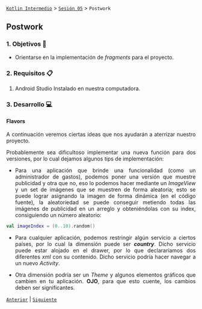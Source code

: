 [`Kotlin Intermedio`](../../Readme.md) > [`Sesión 05`](../Readme.md) > `Postwork`

## Postwork

<div style="text-align: justify;">

### 1. Objetivos :dart:

- Orientarse en la implementación de _fragments_ para el proyecto.

### 2. Requisitos :clipboard:

1. Android Studio Instalado en nuestra computadora.


### 3. Desarrollo :computer:

#### Flavors

A continuación veremos ciertas ideas que nos ayudarán a aterrizar nuestro proyecto.

Probablemente sea dificultoso implementar una nueva función para dos versiones, por lo cual dejamos algunos tips de implementación:

* Para una aplicación que brinde una funcionalidad (como un administrador de gastos), podemos poner una versión que muestre publicidad y otra que no, eso lo podemos hacer mediante un _ImageView_ y un set de imágenes que se muestren de forma aleatoria; esto se puede lograr asignando la imagen de forma dinámica (en el código fuente), la aleatoriedad se puede conseguir metiendo todas las imágenes de publicidad en un arreglo y obteniéndolas con su index, consiguiendo un número aleatorio:

``` kotlin
val imageIndex = (0..10).random()
```

* Para cualquier aplicación, podemos restringir algún servicio a ciertos países, por lo cual la dimensión puede ser ___country___. Dicho servicio puede estar alojado en el drawer, por lo que declararíamos dos diferentes _xml_ con su contenido. Dicho servicio podría hacer navegar a  un nuevo _Activity_.

* Otra dimensión podría ser un _Theme_ y algunos elementos gráficos que cambien en tu aplicación. __OJO__, para que esto cuente, los cambios deben ser significantes.




[`Anterior`](../Readme.md#Proyecto) | [`Siguiente`](../../Sesion-06)

</div>
